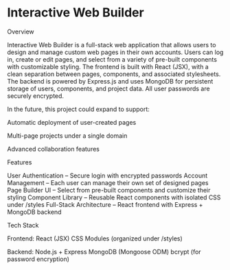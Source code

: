 # Interactive Web Builder

Overview

Interactive Web Builder is a full-stack web application that allows users to design and manage custom web pages in their own accounts. Users can log in, create or edit pages, and select from a variety of pre-built components with customizable styling.
The frontend is built with React (JSX), with a clean separation between pages, components, and associated stylesheets. The backend is powered by Express.js and uses MongoDB for persistent storage of users, components, and project data. All user passwords are securely encrypted.

In the future, this project could expand to support:

Automatic deployment of user-created pages

Multi-page projects under a single domain

Advanced collaboration features

Features

User Authentication – Secure login with encrypted passwords
Account Management – Each user can manage their own set of designed pages
Page Builder UI – Select from pre-built components and customize their styling
Component Library – Reusable React components with isolated CSS under /styles
Full-Stack Architecture – React frontend with Express + MongoDB backend

Tech Stack

Frontend:
React (JSX)
CSS Modules (organized under /styles)

Backend:
Node.js + Express
MongoDB (Mongoose ODM)
bcrypt (for password encryption)